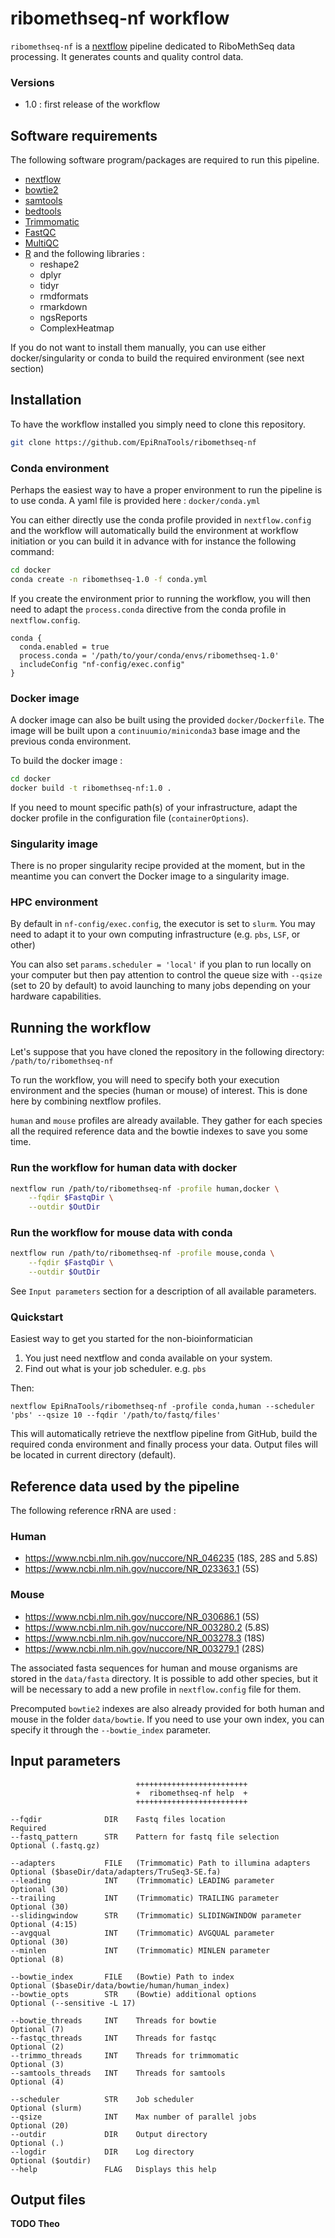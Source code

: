 # ribomethseq-nf workflow

`ribomethseq-nf` is a [nextflow](https://www.nextflow.io/) pipeline dedicated to
RiboMethSeq data processing. It generates counts and quality control data.

### Versions

 - 1.0 : first release of the workflow

## Software requirements

The following software program/packages are required to run this pipeline.

  - [nextflow](https://www.nextflow.io)
  - [bowtie2](https://bowtie-bio.sourceforge.net/bowtie2/index.shtml)
  - [samtools](https://github.com/samtools/samtools)
  - [bedtools](https://github.com/arq5x/bedtools2)
  - [Trimmomatic](https://github.com/usadellab/Trimmomatic)
  - [FastQC](https://github.com/s-andrews/FastQC)
  - [MultiQC](https://github.com/ewels/MultiQC)
  - [R](https://cran.r-project.org) and the following libraries :
    + reshape2
    + dplyr
    + tidyr
    + rmdformats
    + rmarkdown
    + ngsReports
    + ComplexHeatmap


If you do not want to install them manually, you can use either docker/singularity
or conda to build the required environment (see next section)

## Installation

To have the workflow installed you simply need to clone this repository.

```sh
git clone https://github.com/EpiRnaTools/ribomethseq-nf
```

### Conda environment

Perhaps the easiest way to have a proper environment to run the pipeline is to
use conda. A yaml file is provided here : `docker/conda.yml`

You can either directly use the conda   profile provided in `nextflow.config`
and the workflow will automatically build the environment at workflow
initiation or you can build it in advance with for instance the following
command:

```sh
cd docker
conda create -n ribomethseq-1.0 -f conda.yml
```

If you create the environment prior to running the workflow, you will then need
to adapt the `process.conda` directive from the conda profile in `nextflow.config`.

```
conda {
  conda.enabled = true
  process.conda = '/path/to/your/conda/envs/ribomethseq-1.0'
  includeConfig "nf-config/exec.config"
}
```

### Docker image

A docker image can also be built using the provided `docker/Dockerfile`. The
image will be built upon a `continuumio/miniconda3` base image and the previous
conda environment.

To build the docker image :

```sh
cd docker
docker build -t ribomethseq-nf:1.0 .
```

If you need to mount specific path(s) of your infrastructure, adapt the docker
profile in the configuration file (`containerOptions`).

### Singularity image

There is no proper singularity recipe provided at the moment, but in the meantime
you can convert the Docker image to a singularity image.

### HPC environment

By default in `nf-config/exec.config`, the executor is set to `slurm`. You may
need to adapt it to your own computing infrastructure (e.g. `pbs`, `LSF`, or other)

You can also set `params.scheduler = 'local'` if you plan to run locally on your
computer but then pay attention to control the queue size with `--qsize` (set to
20 by default) to avoid launching to many jobs depending on your hardware
capabilities.

## Running the workflow

Let's suppose that you have cloned the repository in the following directory:
`/path/to/ribomethseq-nf`

To run the workflow, you will need to specify both your execution environment
and the species (human or mouse) of interest. This is done here by combining
nextflow profiles.

`human` and `mouse` profiles are already available. They gather for each species
all the required reference data and the bowtie indexes to save you some time.

### Run the workflow for human data with docker
```sh
nextflow run /path/to/ribomethseq-nf -profile human,docker \
    --fqdir $FastqDir \
    --outdir $OutDir
```

### Run the workflow for mouse data with conda
```sh
nextflow run /path/to/ribomethseq-nf -profile mouse,conda \
    --fqdir $FastqDir \
    --outdir $OutDir
```

See `Input parameters` section for a description of all available parameters.

### Quickstart

Easiest way to get you started for the non-bioinformatician

  1. You just need nextflow and conda available on your system.
  2. Find out what is your job scheduler. e.g. `pbs`

Then:

```
nextflow EpiRnaTools/ribomethseq-nf -profile conda,human --scheduler 'pbs' --qsize 10 --fqdir '/path/to/fastq/files'
```

This will automatically retrieve the nextflow pipeline from GitHub, build the
required conda environment and finally process your data. Output files will be
located in current directory (default).

## Reference data used by the pipeline

The following reference rRNA are used :

### Human
- https://www.ncbi.nlm.nih.gov/nuccore/NR_046235 (18S, 28S and 5.8S)
- https://www.ncbi.nlm.nih.gov/nuccore/NR_023363.1 (5S)

### Mouse
- https://www.ncbi.nlm.nih.gov/nuccore/NR_030686.1 (5S)
- https://www.ncbi.nlm.nih.gov/nuccore/NR_003280.2 (5.8S)
- https://www.ncbi.nlm.nih.gov/nuccore/NR_003278.3 (18S)
- https://www.ncbi.nlm.nih.gov/nuccore/NR_003279.1 (28S)

The associated fasta sequences for human and mouse organisms are stored in the
`data/fasta` directory. It is possible to add other species, but it will be
necessary to add a new profile in `nextflow.config` file for them.

Precomputed `bowtie2` indexes are also already provided for both human and mouse
in the folder `data/bowtie`. If you need to use your own index, you can specify
it through the `--bowtie_index` parameter.

## Input parameters

```
                            +++++++++++++++++++++++++
                            +  ribomethseq-nf help  +
                            +++++++++++++++++++++++++

--fqdir              DIR    Fastq files location                       Required
--fastq_pattern      STR    Pattern for fastq file selection           Optional (.fastq.gz)

--adapters           FILE   (Trimmomatic) Path to illumina adapters    Optional ($baseDir/data/adapters/TruSeq3-SE.fa)
--leading            INT    (Trimmomatic) LEADING parameter            Optional (30)
--trailing           INT    (Trimmomatic) TRAILING parameter           Optional (30)
--slidingwindow      STR    (Trimmomatic) SLIDINGWINDOW parameter      Optional (4:15)
--avgqual            INT    (Trimmomatic) AVGQUAL parameter            Optional (30)
--minlen             INT    (Trimmomatic) MINLEN parameter             Optional (8)

--bowtie_index       FILE   (Bowtie) Path to index                     Optional ($baseDir/data/bowtie/human/human_index)
--bowtie_opts        STR    (Bowtie) additional options                Optional (--sensitive -L 17)

--bowtie_threads     INT    Threads for bowtie                         Optional (7)
--fastqc_threads     INT    Threads for fastqc                         Optional (2)
--trimmo_threads     INT    Threads for trimmomatic                    Optional (3)
--samtools_threads   INT    Threads for samtools                       Optional (4)

--scheduler          STR    Job scheduler                              Optional (slurm)
--qsize              INT    Max number of parallel jobs                Optional (20)
--outdir             DIR    Output directory                           Optional (.)
--logdir             DIR    Log directory                              Optional ($outdir)
--help               FLAG   Displays this help
```

## Output files

**TODO Theo**
